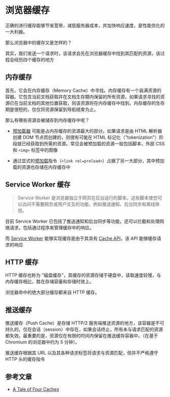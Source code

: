 # 浏览器缓存

正确的进行缓存能够节省宽带，减低服务器成本，并加快响应速度，是性能优化的一大利器。

那么浏览器中的缓存又是怎样的？

其实，我们发送一个请求时，该请求会先在浏览器缓存中找到其匹配的资源，该过程会经历四个缓存的地方

## 内存缓存

首先，它会在内存缓存（Memory Cache）中寻找。内存缓存有一个装满资源的容器。它包含当前文档获取并在文档生存期内保留的所有资源，如果请求寻找的资源已在当前文档的其他位置获取，则该资源将在内存缓存中找到。内存缓存的生存期是很短的，仅仅将资源保留到导航结束为止。

那么有哪些资源会被储存到内存缓存中呢？

- [预加载器](https://calendar.perfplanet.com/2013/big-bad-preloader/) 可能是占内存缓存的资源最大的部分。如果请求是由 HTML 解析器创建 DOM 节点而创建的，则很有可能在 HTML 标记化（"tokenization"）阶段就已经获取到所需的资源。常见会被预加载的资源一般包括脚本，外部 CSS 和 `<img>` 标签中的图像

- 通过显式的[预加载](https://www.smashingmagazine.com/2016/02/preload-what-is-it-good-for/)指令（`<link rel=preload>`）占据了另一大部分，其中预加载的资源也存储在内存缓存中

## Service Worker 缓存

> Service Worker 是浏览器独立于网页在后台运行的脚本。这些脚本使您可以访问不需要网页或用户交互的功能，例如推送通知、后台同步和离线体验。

目前 Service Worker 已包括了推送通知和后台同步等功能，还可以拦截和处理网络请求，包括通过程序来管理缓存中的响应。

而 [Service Worker](https://developers.google.com/web/fundamentals/primers/service-workers) 能够实现缓存是由于其具有 [Cache API](https://developer.mozilla.org/zh-CN/docs/Web/API/Cache)，该 API 能够缓存请求的响应

## HTTP 缓存

HTTP 缓存也称为 "磁盘缓存"，其缓存的资源存储于硬盘中，读取速度较慢，与内存缓存相比，胜在存储容量和存储时效上。

浏览器命中的绝大部分缓存都来自 HTTP 缓存。

## 推送缓存

推送缓存（Push Cache）是存储 HTTP/2 服务端推送资源的地方，该容器是不可持久的，仅在会话（session）中存在，如果会话终止，所有未与请求匹配的资源都失效。最重要的是，资源仅在有限的时间内保留在推送缓存容器中。（在基于 Chromium 的浏览器中约为 5 分钟）。

推送缓存根据其 URL 以及其各种请求标签将请求与资源匹配，但并不严格遵守 HTTP 头的缓存指令

## 参考文章

- [A Tale of Four Caches](https://calendar.perfplanet.com/2016/a-tale-of-four-caches/)
